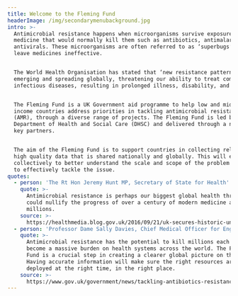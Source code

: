 ```yaml
---
title: Welcome to the Fleming Fund
headerImage: /img/secondarymenubackground.jpg
intro: >-
  Antimicrobial resistance happens when microorganisms survive exposure to a
  medicine that would normally kill them such as antibiotics, antimalarials and
  antivirals. These microorganisms are often referred to as ‘superbugs’ and can
  leave medicines ineffective.


  The World Health Organisation has stated that ‘new resistance patterns are
  emerging and spreading globally, threatening our ability to treat common
  infectious diseases, resulting in prolonged illness, disability, and death.’


  The Fleming Fund is a UK Government aid programme to help low and middle
  income countries address priorities in tackling antimicrobial resistance
  (AMR), through a diverse range of projects. The Fleming Fund is led by the UK
  Department of Health and Social Care (DHSC) and delivered through a number of
  key partners.


  The aim of the Fleming Fund is to support countries in collecting relevant
  high quality data that is shared nationally and globally. This will enable us
  collectively to better understand the scale and scope of the problem in order
  to effectively tackle the issue.
quotes:
  - person: 'The Rt Hon Jeremy Hunt MP, Secretary of State for Health'
    quote: >-
      Antimicrobial resistance is perhaps our biggest global health threat – it
      could nullify the progress of over a century of modern medicine and kill
      millions.
    source: >-
      https://healthmedia.blog.gov.uk/2016/09/21/uk-secures-historic-united-nations-declaration-on-antimicrobial-resistance/
  - person: 'Professor Dame Sally Davies, Chief Medical Officer for England'
    quote: >-
      Antimicrobial resistance has the potential to kill millions each year and
      become a massive burden on health systems across the world. The Fleming
      Fund is a crucial step in creating a clearer global picture on this issue.
      Having accurate information will make sure the right resources are
      deployed at the right time, in the right place.
    source: >-
      https://www.gov.uk/government/news/tackling-antibiotics-resistance-in-low-income-countries
---
```



